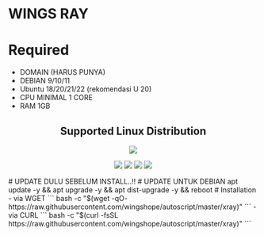 # WINGS RAY

# Required
- DOMAIN (HARUS PUNYA)
- DEBIAN 9/10/11
- Ubuntu 18/20/21/22 (rekomendasi U 20) 
- CPU MINIMAL 1 CORE
- RAM 1GB

</p> 
<h2 align="center"> Supported Linux Distribution</h2>
<p align="center"><img src="https://d33wubrfki0l68.cloudfront.net/5911c43be3b1da526ed609e9c55783d9d0f6b066/9858b/assets/img/debian-ubuntu-hover.png"></p> 
<p align="center"><img src="https://img.shields.io/static/v1?style=for-the-badge&logo=debian&label=Debian%209&message=Stretch&color=purple"> <img src="https://img.shields.io/static/v1?style=for-the-badge&logo=debian&label=Debian%2010&message=Buster&color=purple">  <img src="https://img.shields.io/static/v1?style=for-the-badge&logo=ubuntu&label=Ubuntu%2018&message=Lts&color=red"> <img src="https://img.shields.io/static/v1?style=for-the-badge&logo=ubuntu&label=Ubuntu%2020&message=Lts&color=red">
</p>
</div>
# UPDATE DULU SEBELUM INSTALL..!! 
# UPDATE UNTUK DEBIAN
apt update -y && apt upgrade -y && apt dist-upgrade -y && reboot
# Installation
- via WGET
```
bash -c "$(wget -qO- https://raw.githubusercontent.com/wingshope/autoscript/master/xray)"
```
- via CURL
```
bash -c "$(curl -fsSL https://raw.githubusercontent.com/wingshope/autoscript/master/xray)"
```

